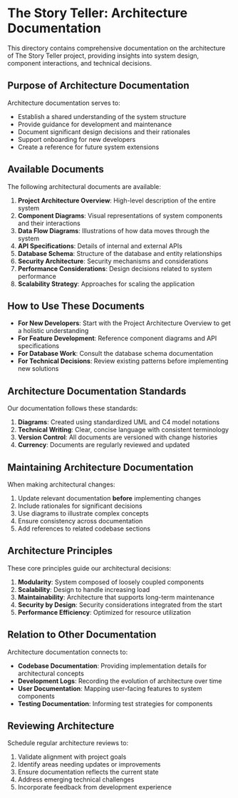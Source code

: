 # The Story Teller: Architecture Documentation

This directory contains comprehensive documentation on the architecture of The Story Teller project, providing insights into system design, component interactions, and technical decisions.

## Purpose of Architecture Documentation

Architecture documentation serves to:

- Establish a shared understanding of the system structure
- Provide guidance for development and maintenance
- Document significant design decisions and their rationales
- Support onboarding for new developers
- Create a reference for future system extensions

## Available Documents

The following architectural documents are available:

1. **Project Architecture Overview**: High-level description of the entire system
2. **Component Diagrams**: Visual representations of system components and their interactions
3. **Data Flow Diagrams**: Illustrations of how data moves through the system
4. **API Specifications**: Details of internal and external APIs
5. **Database Schema**: Structure of the database and entity relationships
6. **Security Architecture**: Security mechanisms and considerations
7. **Performance Considerations**: Design decisions related to system performance
8. **Scalability Strategy**: Approaches for scaling the application

## How to Use These Documents

- **For New Developers**: Start with the Project Architecture Overview to get a holistic understanding
- **For Feature Development**: Reference component diagrams and API specifications
- **For Database Work**: Consult the database schema documentation
- **For Technical Decisions**: Review existing patterns before implementing new solutions

## Architecture Documentation Standards

Our documentation follows these standards:

1. **Diagrams**: Created using standardized UML and C4 model notations
2. **Technical Writing**: Clear, concise language with consistent terminology
3. **Version Control**: All documents are versioned with change histories
4. **Currency**: Documents are regularly reviewed and updated

## Maintaining Architecture Documentation

When making architectural changes:

1. Update relevant documentation **before** implementing changes
2. Include rationales for significant decisions
3. Use diagrams to illustrate complex concepts
4. Ensure consistency across documentation
5. Add references to related codebase sections

## Architecture Principles

These core principles guide our architectural decisions:

1. **Modularity**: System composed of loosely coupled components
2. **Scalability**: Design to handle increasing load
3. **Maintainability**: Architecture that supports long-term maintenance
4. **Security by Design**: Security considerations integrated from the start
5. **Performance Efficiency**: Optimized for resource utilization

## Relation to Other Documentation

Architecture documentation connects to:

- **Codebase Documentation**: Providing implementation details for architectural concepts
- **Development Logs**: Recording the evolution of architecture over time
- **User Documentation**: Mapping user-facing features to system components
- **Testing Documentation**: Informing test strategies for components

## Reviewing Architecture

Schedule regular architecture reviews to:

1. Validate alignment with project goals
2. Identify areas needing updates or improvements
3. Ensure documentation reflects the current state
4. Address emerging technical challenges
5. Incorporate feedback from development experience 